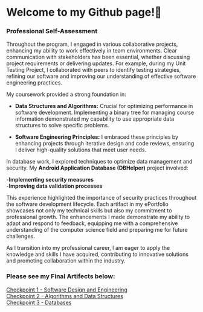 # Welcome to my Github page!📖<br>
### Professional Self-Assessment<br>
Throughout the program, I engaged in various collaborative projects, enhancing my ability to work effectively in team environments. Clear communication with stakeholders has been essential, whether discussing project requirements or delivering updates. For example, during my Unit Testing Project, I collaborated with peers to identify testing strategies, refining our software and improving our understanding of effective software engineering practices.<br>

My coursework provided a strong foundation in:<br>

- **Data Structures and Algorithms:** Crucial for optimizing performance in software development. Implementing a binary tree for managing course information demonstrated my capability to use appropriate data structures to solve specific problems.<br>

- **Software Engineering Principles:** I embraced these principles by enhancing projects through iterative design and code reviews, ensuring I deliver high-quality solutions that meet user needs.<br>

In database work, I explored techniques to optimize data management and security. My **Android Application Database (DBHelper)** project involved:<br>

-**Implementing security measures**<br>
-**Improving data validation processes**<br>

This experience highlighted the importance of security practices throughout the software development lifecycle. Each artifact in my ePortfolio showcases not only my technical skills but also my commitment to professional growth. The enhancements I made demonstrate my ability to adapt and respond to feedback, equipping me with a comprehensive understanding of the computer science field and preparing me for future challenges.<br>

As I transition into my professional career, I am eager to apply the knowledge and skills I have acquired, contributing to innovative solutions and promoting collaboration within the industry.


### Please see my Final Artifects below:<br>
[Checkpoint 1 - Software Design and Engineering](https://github.com/NoahGarza88/NoahGarza88.github.io/tree/main/Category%20One%20-%20Software%20Design%20and%20Engineering) <br>
[Checkpoint 2 - Algorithms and Data Structures](https://github.com/NoahGarza88/NoahGarza88.github.io/tree/main/Category%20Two%20-%20Algorithms%20and%20Data%20Structures)<br>
[Checkpoint 3 - Databases](https://github.com/NoahGarza88/NoahGarza88.github.io/tree/main/Category%20Three%20-%20Databases)

